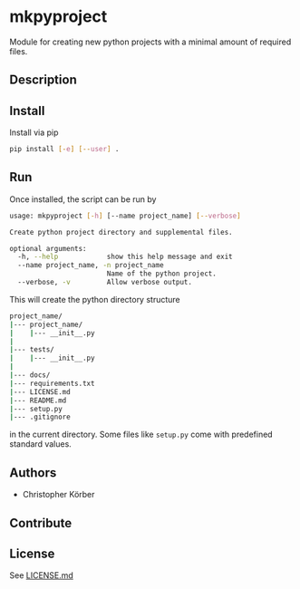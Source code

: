 # mkpyproject
Module for creating new python projects with a minimal amount of required files.

## Description

## Install
Install via pip
```bash
pip install [-e] [--user] .
```

## Run
Once installed, the script can be run by
```bash
usage: mkpyproject [-h] [--name project_name] [--verbose]

Create python project directory and supplemental files.

optional arguments:
  -h, --help            show this help message and exit
  --name project_name, -n project_name
                        Name of the python project.
  --verbose, -v         Allow verbose output.
```
This will create the python directory structure
```bash
project_name/
|--- project_name/
|    |--- __init__.py
|
|--- tests/
|    |--- __init__.py
|
|--- docs/
|--- requirements.txt
|--- LICENSE.md
|--- README.md
|--- setup.py
|--- .gitignore
```
in the current directory.
Some files like `setup.py` come with predefined standard values.

## Authors
* Christopher Körber

## Contribute

## License
See [LICENSE.md](LICENSE.md)
